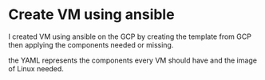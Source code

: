 #  Create VM using ansible

I created VM using ansible on the GCP by creating the template from GCP then applying the components needed or missing.

the YAML represents the components every VM should have and the image of Linux needed.
